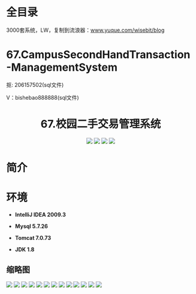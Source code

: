 # 全目录

3000套系统，LW，复制到流浪器：www.yuque.com/wisebit/blog
# 67.CampusSecondHandTransaction-ManagementSystem

<p>抠: 206157502(sql文件)</p>
<p>V：bishebao888888(sql文件)</p>

<p><h1 align="center">67.校园二手交易管理系统</h1></p>


<p align="center">
	<img src="https://img.shields.io/badge/jdk-1.8-orange.svg"/>
    <img src="https://img.shields.io/badge/spring-5.x-lightgrey.svg"/>
    <img src="https://img.shields.io/badge/springmvc-3.x-blue.svg"/>
    <img src="https://img.shields.io/badge/mybatis-3.x-yellow.svg"/>
</p>

# 简介



# 环境

- <b>IntelliJ IDEA 2009.3</b>

- <b>Mysql 5.7.26</b>

- <b>Tomcat 7.0.73</b>

- <b>JDK 1.8</b>




## 缩略图

![](https://bitwise.oss-cn-heyuan.aliyuncs.com/2024/9/10/0a5856dc-68a0-4316-a753-82d1942688e8.png)
![](https://bitwise.oss-cn-heyuan.aliyuncs.com/2024/9/10/12f7eb2d-36a4-4b16-af57-2c185830b159.png)
![](https://bitwise.oss-cn-heyuan.aliyuncs.com/2024/9/10/aa6a3c7a-ec8b-4ed1-ae2d-85f315bd2980.png)
![](https://bitwise.oss-cn-heyuan.aliyuncs.com/2024/9/10/211418aa-c87b-4127-af11-a9994a749548.png)
![](https://bitwise.oss-cn-heyuan.aliyuncs.com/2024/9/10/f36f425f-397d-41df-8eb8-ef06732a8c41.png)
![](https://bitwise.oss-cn-heyuan.aliyuncs.com/2024/9/10/e7c87b51-4d84-4b94-9bfc-1bcb17d16aed.png)
![](https://bitwise.oss-cn-heyuan.aliyuncs.com/2024/9/10/1a1e53b2-ff36-43e3-9710-99dec9219ed7.png)
![](https://bitwise.oss-cn-heyuan.aliyuncs.com/2024/9/10/66184e84-613e-4949-bffc-7d131765260b.png)
![](https://bitwise.oss-cn-heyuan.aliyuncs.com/2024/9/10/0c15daa6-8aaa-42ed-9eca-dfbfe4fb1d09.png)
![](https://bitwise.oss-cn-heyuan.aliyuncs.com/2024/9/10/6e9e5626-febb-4721-8173-9f7defad3cd2.png)
![](https://bitwise.oss-cn-heyuan.aliyuncs.com/2024/9/10/1946196e-e819-45ed-816d-3bddc9eaeaec.png)
![](https://bitwise.oss-cn-heyuan.aliyuncs.com/2024/9/10/8d2505c1-9fa1-426d-92ea-77035be6cc79.png)
![](https://bitwise.oss-cn-heyuan.aliyuncs.com/2024/9/10/a4cf4803-edb4-4cd3-9597-fc9853f8c9a5.png)



